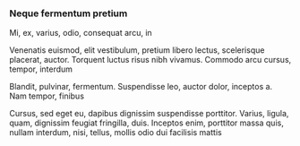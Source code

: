 ### Neque fermentum pretium

Mi, ex, varius, odio, consequat arcu, in

Venenatis euismod, elit vestibulum, pretium libero lectus, scelerisque placerat, auctor. Torquent luctus risus nibh vivamus. Commodo arcu cursus, tempor, interdum

Blandit, pulvinar, fermentum. Suspendisse leo, auctor dolor, inceptos a. Nam tempor, finibus

Cursus, sed eget eu, dapibus dignissim suspendisse porttitor. Varius, ligula, quam, dignissim feugiat fringilla, duis. Inceptos enim, porttitor massa quis, nullam interdum, nisi, tellus, mollis odio dui facilisis mattis


